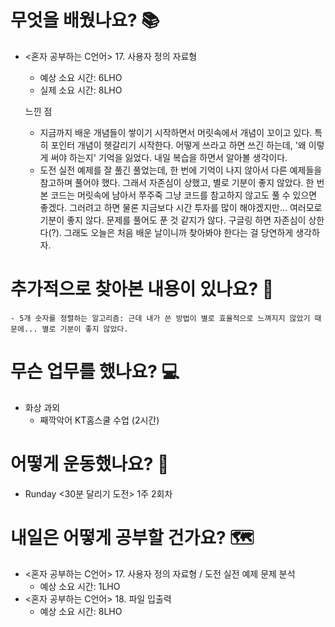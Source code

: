 # 무엇을 배웠나요? 📚
- <혼자 공부하는 C언어> 17. 사용자 정의 자료형
    - 예상 소요 시간: 6LHO
    - 실제 소요 시간: 8LHO

    느낀 점
    - 지금까지 배운 개념들이 쌓이기 시작하면서 머릿속에서 개념이 꼬이고 있다. 특히 포인터 개념이 헷갈리기 시작한다. 어떻게 쓰라고 하면 쓰긴 하는데, '왜 이렇게 써야 하는지' 기억을 잃었다. 내일 복습을 하면서 알아볼 생각이다.
    - 도전 실전 예제를 잘 풀긴 풀었는데, 한 번에 기억이 나지 않아서 다른 예제들을 참고하며 풀어야 했다. 그래서 자존심이 상했고, 별로 기분이 좋지 않았다. 한 번 본 코드는 머릿속에 남아서 쭈주죽 그냥 코드를 참고하지 않고도 풀 수 있으면 좋겠다. 그러려고 하면 물론 지금보다 시간 투자를 많이 해야겠지만... 여러모로 기분이 좋지 않다. 문제를 풀어도 푼 것 같지가 않다. 구글링 하면 자존심이 상한다(?). 그래도 오늘은 처음 배운 날이니까 찾아봐야 한다는 걸 당연하게 생각하자.

# 추가적으로 찾아본 내용이 있나요? 🌊
    - 5개 숫자를 정렬하는 알고리즘: 근데 내가 쓴 방법이 별로 효율적으로 느껴지지 않았기 때문에... 별로 기분이 좋지 않았다.

# 무슨 업무를 했나요? 💻
- 화상 과외
    - 째깍악어 KT홈스쿨 수업 (2시간)

# 어떻게 운동했나요? 🦾
- Runday <30분 달리기 도전> 1주 2회차

# 내일은 어떻게 공부할 건가요? 🗺
- <혼자 공부하는 C언어> 17. 사용자 정의 자료형 / 도전 실전 예제 문제 분석
    - 예상 소요 시간: 1LHO
- <혼자 공부하는 C언어> 18. 파일 입출력
    - 예상 소요 시간: 8LHO